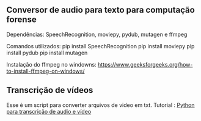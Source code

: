 ## Conversor de audio para texto para computação forense

Dependências:
SpeechRecognition, moviepy, pydub, mutagen e ffmpeg

Comandos utilizados: 
pip install SpeechRecognition
pip install moviepy
pip install pydub
pip install mutagen

Instalação do ffmpeg no windowns:
https://www.geeksforgeeks.org/how-to-install-ffmpeg-on-windows/

## Transcrição de vídeos 
Esse é um script para converter arquivos de video em txt.
Tutorial : [Python para transcrição de audio e vídeo](https://mecls.medium.com/usando-python-para-transcri%C3%A7%C3%A3o-de-%C3%A1udio-e-v%C3%ADdeos-em-portugu%C3%AAs-4f40a12aaf93 ) 
